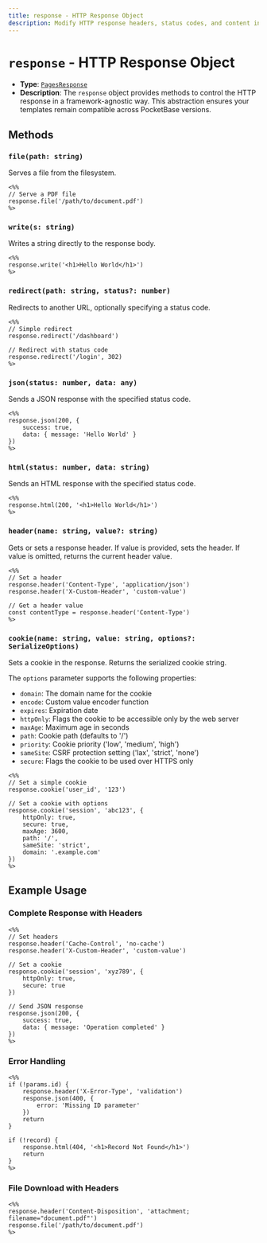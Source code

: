 ```yaml
---
title: response - HTTP Response Object
description: Modify HTTP response headers, status codes, and content in PocketPages templates.
---
```


# `response` - HTTP Response Object

- **Type**: [`PagesResponse`](https://github.com/benallfree/pocketpages/blob/main/src/lib/pages/index.ts#L14-L21)
- **Description**: The `response` object provides methods to control the HTTP response in a framework-agnostic way. This abstraction ensures your templates remain compatible across PocketBase versions.

## Methods

### `file(path: string)`

Serves a file from the filesystem.

```ejs
<%%
// Serve a PDF file
response.file('/path/to/document.pdf')
%>
```

### `write(s: string)`

Writes a string directly to the response body.

```ejs
<%%
response.write('<h1>Hello World</h1>')
%>
```

### `redirect(path: string, status?: number)`

Redirects to another URL, optionally specifying a status code.

```ejs
<%%
// Simple redirect
response.redirect('/dashboard')

// Redirect with status code
response.redirect('/login', 302)
%>
```

### `json(status: number, data: any)`

Sends a JSON response with the specified status code.

```ejs
<%%
response.json(200, {
    success: true,
    data: { message: 'Hello World' }
})
%>
```

### `html(status: number, data: string)`

Sends an HTML response with the specified status code.

```ejs
<%%
response.html(200, '<h1>Hello World</h1>')
%>
```

### `header(name: string, value?: string)`

Gets or sets a response header. If value is provided, sets the header. If value is omitted, returns the current header value.

```ejs
<%%
// Set a header
response.header('Content-Type', 'application/json')
response.header('X-Custom-Header', 'custom-value')

// Get a header value
const contentType = response.header('Content-Type')
%>
```

### `cookie(name: string, value: string, options?: SerializeOptions)`

Sets a cookie in the response. Returns the serialized cookie string.

The `options` parameter supports the following properties:

- `domain`: The domain name for the cookie
- `encode`: Custom value encoder function
- `expires`: Expiration date
- `httpOnly`: Flags the cookie to be accessible only by the web server
- `maxAge`: Maximum age in seconds
- `path`: Cookie path (defaults to '/')
- `priority`: Cookie priority ('low', 'medium', 'high')
- `sameSite`: CSRF protection setting ('lax', 'strict', 'none')
- `secure`: Flags the cookie to be used over HTTPS only

```ejs
<%%
// Set a simple cookie
response.cookie('user_id', '123')

// Set a cookie with options
response.cookie('session', 'abc123', {
    httpOnly: true,
    secure: true,
    maxAge: 3600,
    path: '/',
    sameSite: 'strict',
    domain: '.example.com'
})
%>
```

## Example Usage

### Complete Response with Headers

```ejs
<%%
// Set headers
response.header('Cache-Control', 'no-cache')
response.header('X-Custom-Header', 'custom-value')

// Set a cookie
response.cookie('session', 'xyz789', {
    httpOnly: true,
    secure: true
})

// Send JSON response
response.json(200, {
    success: true,
    data: { message: 'Operation completed' }
})
%>
```

### Error Handling

```ejs
<%%
if (!params.id) {
    response.header('X-Error-Type', 'validation')
    response.json(400, {
        error: 'Missing ID parameter'
    })
    return
}

if (!record) {
    response.html(404, '<h1>Record Not Found</h1>')
    return
}
%>
```

### File Download with Headers

```ejs
<%%
response.header('Content-Disposition', 'attachment; filename="document.pdf"')
response.file('/path/to/document.pdf')
%>
```
